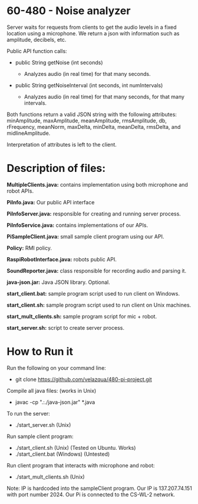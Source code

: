 60-480 - Noise analyzer
============================
Server waits for requests from clients to get the audio levels in a fixed location
using a microphone. We return a json with information such as amplitude, decibels,
etc.

Public API function calls:

  - public String getNoise (int seconds)
    - Analyzes audio (in real time) for that many seconds.

  - public String getNoiseInterval (int seconds, int numIntervals)
    - Analyzes audio (in real time) for that many seconds, for that
  many intervals.

Both functions return a valid JSON string with the following attributes:
minAmplitude, maxAmplitude, meanAmplitude, rmsAmplitude, db, rFrequency, meanNorm, maxDelta, minDelta, meanDelta, rmsDelta, and midlineAmplitude.

Interpretation of attributes is left to the client.

Description of files:
======================
__MultipleClients.java:__ contains implementation using both microphone and robot APIs.

__PiInfo.java:__ Our public API interface

__PiInfoServer.java:__ responsible for creating and running server process.

__PiInfoService.java:__ contains implementations of our APIs.

__PiSampleClient.java:__ small sample client program using our API.

__Policy:__ RMI policy.

__RaspiRobotInterface.java:__ robots public API.

__SoundReporter.java:__ class responsible for recording audio and parsing it.

__java-json.jar:__ Java JSON library. Optional.

__start_client.bat:__ sample program script used to run client on Windows.

__start_client.sh:__ sample program script used to run client on Unix machines.

__start_mult_clients.sh:__ sample program script for mic + robot.

__start_server.sh:__ script to create server process.


How to Run it
===============

Run the following on your command line:
  - git clone https://github.com/velazqua/480-pi-project.git

Compile all java files: (works in Unix)
  - javac -cp ".:./java-json.jar" *.java

To run the server:
  - ./start_server.sh (Unix)

Run sample client program:
  - ./start_client.sh (Unix) (Tested on Ubuntu. Works)
  - ./start_client.bat (Windows) (Untested)

Run client program that interacts with microphone and robot:
  - ./start_mult_clients.sh (Unix)

Note: IP is hardcoded into the sampleClient program. Our IP is 137.207.74.151 with port number 2024. 
Our Pi is connected to the CS-WL-2 network.
